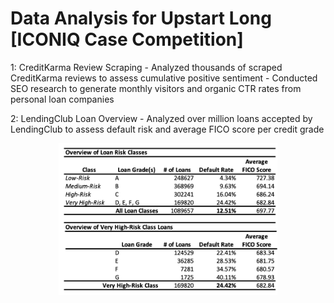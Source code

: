 # Data Analysis for Upstart Long [ICONIQ Case Competition]
1: CreditKarma Review Scraping
    - Analyzed thousands of scraped CreditKarma reviews to assess cumulative positive sentiment
    - Conducted SEO research to generate monthly visitors and organic CTR rates from personal loan companies  
   
2: LendingClub Loan Overview
    - Analyzed over million loans accepted by LendingClub to assess default risk and average FICO score per credit grade  

<p align="center">
  <img src="./images/lc_loans.png" width="350" title="Lending Club Loan Overview">
</p>
